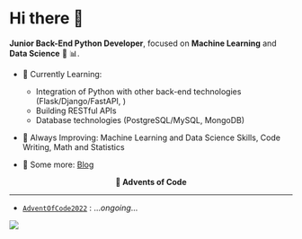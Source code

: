 # Hi there 👋

**Junior Back-End Python Developer**, focused on **Machine Learning** and **Data Science** 🤖 📊.
 
- 🎯 Currently Learning: 
    - Integration of Python with other back-end technologies (Flask/Django/FastAPI, )
    - Building RESTful APIs
    - Database technologies (PostgreSQL/MySQL, MongoDB)
    
- 💪 Always Improving: Machine Learning and Data Science Skills, Code Writing, Math and Statistics

- 💭 Some more: [Blog](https://draperkm.github.io/blog/)

<p align="center" style="font-weight:bold"> 🎅 <b>Advents of Code</b> <p>
  
---
* [`AdventOfCode2022`](https://github.com/draperkm/Advent_Programming_2022) : ..._ongoing_...

<!--
**draperkm/draperkm** is a ✨ _special_ ✨ repository because its `README.md` (this file) appears on your GitHub profile.

Here are some ideas to get you started:

- 🔭 I’m currently working on ...
- 🌱 I’m currently learning ...
- 👯 I’m looking to collaborate on ...
- 🤔 I’m looking for help with ...
- 💬 Ask me about ...
- 📫 How to reach me: ...
- 😄 Pronouns: ...
- ⚡ Fun fact: ...
-->

<!-- 
The following line is the COUNTER: please refer to : https://github.com/antonkomarev/github-profile-views-counter
-->

![](https://komarev.com/ghpvc/?username=draperkm)

